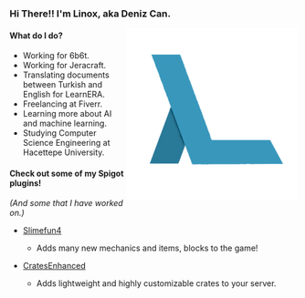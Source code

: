 ### Hi There!! I'm Linox, aka Deniz Can.

<img align="right" src="https://github.com/LinoxGH/LinoxGH/blob/master/NewLogo.png" width="300" height="300">

#### What do I do?
- Working for 6b6t.
- Working for Jeracraft.
- Translating documents between Turkish and English for LearnERA.
- Freelancing at Fiverr.
- Learning more about AI and machine learning.
- Studying Computer Science Engineering at Hacettepe University.

#### Check out some of my Spigot plugins!
*(And some that I have worked on.)*
- [Slimefun4](https://github.com/Slimefun/Slimefun4)
	- Adds many new mechanics and items, blocks to the game!
	
- [CratesEnhanced](https://github.com/LinoxGH/CratesEnhanced)
	- Adds lightweight and highly customizable crates to your server.

